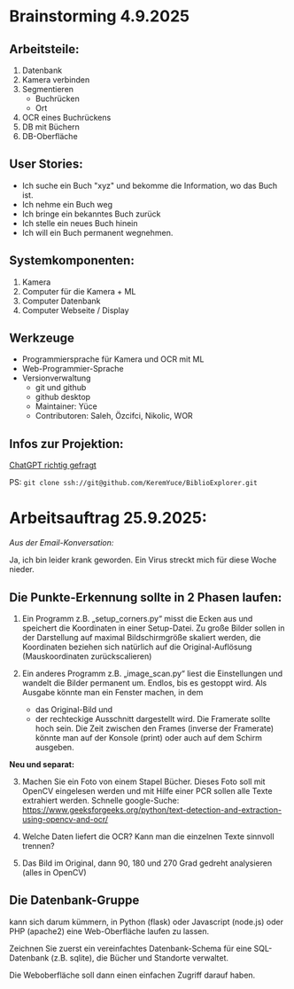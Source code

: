 # Brainstorming 4.9.2025

## Arbeitsteile:

1. Datenbank
1. Kamera verbinden
1. Segmentieren
	- Buchrücken
	- Ort
1. OCR eines Buchrückens
1. DB mit Büchern
1. DB-Oberfläche

## User Stories:

- Ich suche ein Buch "xyz" und bekomme die Information, wo das Buch ist.
- Ich nehme ein Buch weg
- Ich bringe ein bekanntes Buch zurück
- Ich stelle ein neues Buch hinein
- Ich will ein Buch permanent wegnehmen.

## Systemkomponenten:

1. Kamera
1. Computer für die Kamera + ML
1. Computer Datenbank
1. Computer Webseite / Display

## Werkzeuge

- Programmiersprache für Kamera und OCR mit ML
- Web-Programmier-Sprache
- Versionverwaltung
	- git und github
	- github desktop
	- Maintainer: Yüce
	- Contributoren: Saleh, Özcifci, Nikolic, WOR

 ## Infos zur Projektion:

 [ChatGPT richtig gefragt](https://chatgpt.com/share/68c7bf1a-b96c-8002-810a-71add16e1886)

PS: ```git clone ssh://git@github.com/KeremYuce/BiblioExplorer.git```
 
 
# Arbeitsauftrag 25.9.2025:

*Aus der Email-Konversation:*

Ja, ich bin leider krank geworden. Ein Virus streckt mich für diese Woche nieder.

## Die Punkte-Erkennung sollte in 2 Phasen laufen:

1) Ein Programm z.B. „setup_corners.py“ misst die Ecken aus und speichert die Koordinaten in einer Setup-Datei.
  Zu große Bilder sollen in der Darstellung auf maximal Bildschirmgröße skaliert werden,
  die Koordinaten beziehen sich natürlich auf die Original-Auflösung (Mauskoordinaten zurückscalieren)

2) Ein anderes Programm z.B. „image_scan.py“ liest die Einstellungen und wandelt die Bilder
  permanent um. Endlos, bis es gestoppt wird.
  Als Ausgabe könnte man ein Fenster machen, in dem
	- das Original-Bild und
	- der rechteckige Ausschnitt dargestellt wird.
  Die Framerate sollte hoch sein. Die Zeit zwischen den Frames (inverse der Framerate) könnte
  man auf der Konsole (print) oder auch auf dem Schirm ausgeben.

**Neu und separat:**

3) Machen Sie ein Foto von einem Stapel Bücher. Dieses Foto soll mit OpenCV
  eingelesen werden und mit Hilfe einer PCR sollen alle Texte extrahiert werden.
  Schnelle google-Suche:
  https://www.geeksforgeeks.org/python/text-detection-and-extraction-using-opencv-and-ocr/

4) Welche Daten liefert die OCR? Kann man die einzelnen Texte sinnvoll trennen?

5) Das Bild im Original, dann 90, 180 und 270 Grad gedreht analysieren (alles in OpenCV)

## Die Datenbank-Gruppe

kann sich darum kümmern, in Python (flask) oder Javascript (node.js) oder PHP (apache2) eine
Web-Oberfläche laufen zu lassen.

Zeichnen Sie zuerst ein vereinfachtes Datenbank-Schema für eine SQL-Datenbank (z.B. sqlite), die
Bücher und Standorte verwaltet.

Die Weboberfläche soll dann einen einfachen Zugriff darauf haben.
